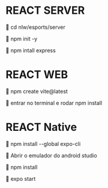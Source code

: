 # REACT SERVER
🔹 cd nlw/esports/server

🔹 npm init -y

🔹 npm intall express

# REACT WEB
🔹 npm create vite@latest

🔹 entrar no terminal e rodar npm install

# REACT Native
🔹 npm install --global expo-cli

🔹 Abrir o emulador do android studio

🔹 npm install

🔹 expo start